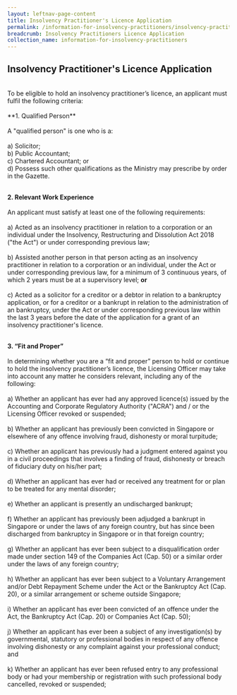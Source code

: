 ```yaml
---
layout: leftnav-page-content
title: Insolvency Practitioner's Licence Application
permalink: /information-for-insolvency-practitioners/insolvency-practitioners-licence-application/
breadcrumb: Insolvency Practitioners Licence Application
collection_name: information-for-insolvency-practitioners
---
```


Insolvency Practitioner's Licence Application
---
<br>
To be eligible to hold an insolvency practitioner’s licence, an applicant must fulfil the following criteria:
<br><br>
**1. Qualified Person**
<br><br>
A "qualified person" is one who is a:
<br><br>
a) Solicitor;<br>
b)	Public Accountant;<br>
c)	Chartered Accountant; or<br>
d)	Possess such other qualifications as the Ministry may prescribe by order in the Gazette.
<br><br>

**2. Relevant Work Experience**
<br><br>
An applicant must satisfy at least one of the following requirements:
<br><br>
a) Acted as an insolvency practitioner in relation to a corporation or an individual under the Insolvency, Restructuring and Dissolution Act 2018 ("the Act") or under corresponding previous law;
<br><br>
b) Assisted another person in that person acting as an insolvency practitioner in relation to a corporation or an individual, under the Act or under corresponding previous law, for a minimum of 3 continuous years, of which 2 years must be at a supervisory level; **or**
<br><br>
c) Acted as a solicitor for a creditor or a debtor in relation to a bankruptcy application, or for a creditor or a bankrupt in relation to the administration of an bankruptcy, under the Act or under corresponding previous law within the last 3 years before the date of the application for a grant of an insolvency practitioner's licence.
<br><br>

**3. “Fit and Proper”**
<br><br>
In determining whether you are a “fit and proper” person to hold or continue to hold the insolvency practitioner’s licence, the Licensing Officer may take into account any matter he considers relevant, including any of the following:
<br><br>
a) Whether an applicant has ever had any approved licence(s) issued by the Accounting and Corporate Regulatory Authority ("ACRA") and / or the Licensing Officer revoked or suspended;
<br><br>
b) Whether an applicant has previously been convicted in Singapore or elsewhere of any offence involving fraud, dishonesty or moral turpitude;
<br><br>
c) Whether an applicant has previously had a judgment entered against you in a civil proceedings that involves a finding of fraud, dishonesty or breach of fiduciary duty on his/her part;
<br><br>
d) Whether an applicant has ever had or received any treatment for or plan to be treated for any mental disorder;
<br><br>
e) Whether an applicant is presently an undischarged bankrupt;
<br><br>
f) Whether an applicant has previously been adjudged a bankrupt in Singapore or under the laws of any foreign country, but has since been discharged from bankruptcy in Singapore or in that foreign country;
<br><br>
g) Whether an applicant has ever been subject to a disqualification order made under section 149 of the Companies Act (Cap. 50) or a similar order under the laws of any foreign country;
<br><br>
h) Whether an applicant has ever been subject to a Voluntary Arrangement and/or Debt Repayment Scheme under the Act or the Bankruptcy Act (Cap. 20), or a similar arrangement or scheme outside Singapore; 
<br><br>
i) Whether an applicant has ever been convicted of an offence under the Act, the Bankruptcy Act (Cap. 20) or Companies Act (Cap. 50); 
<br><br>
j) Whether an applicant has ever been a subject of any investigation(s) by governmental, statutory or professional bodies in respect of any offence involving dishonesty or any complaint against your professional conduct; and 
<br><br>
k) Whether an applicant has ever been refused entry to any professional body or had your membership or registration with such professional body cancelled, revoked or suspended;
<br>

